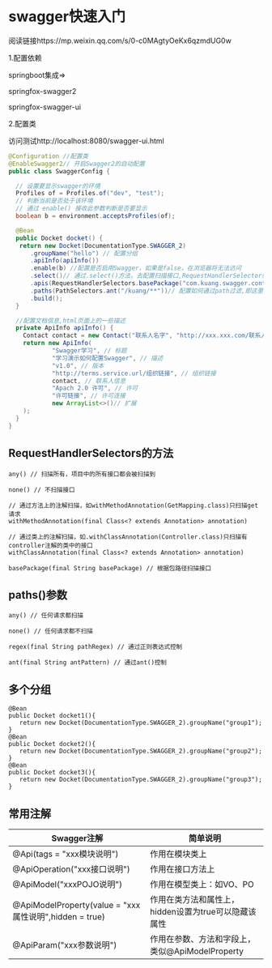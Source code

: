# swagger快速入门

阅读链接https://mp.weixin.qq.com/s/0-c0MAgtyOeKx6qzmdUG0w

1.配置依赖

springboot集成=>

  springfox-swagger2

  springfox-swagger-ui

2.配置类

访问测试http://localhost:8080/swagger-ui.html

```java
@Configuration //配置类
@EnableSwagger2// 开启Swagger2的自动配置
public class SwaggerConfig {

  // 设置要显示swagger的环境
  Profiles of = Profiles.of("dev", "test");
  // 判断当前是否处于该环境
  // 通过 enable() 接收此参数判断是否要显示
  boolean b = environment.acceptsProfiles(of);

  @Bean
  public Docket docket() {
   return new Docket(DocumentationType.SWAGGER_2)
      .groupName("hello") // 配置分组
      .apiInfo(apiInfo())
      .enable(b) //配置是否启用Swagger，如果是false，在浏览器将无法访问
      .select()// 通过.select()方法，去配置扫描接口,RequestHandlerSelectors配置如何扫描接口
      .apis(RequestHandlerSelectors.basePackage("com.kuang.swagger.controller"))
      .paths(PathSelectors.ant("/kuang/**"))// 配置如何通过path过滤,即这里只扫描请求以/kuang开头的接口
      .build();
  }

  //配置文档信息,html页面上的一些描述
  private ApiInfo apiInfo() {
    Contact contact = new Contact("联系人名字", "http://xxx.xxx.com/联系人访问链接", "联系人邮箱");
    return new ApiInfo(
            "Swagger学习", // 标题
            "学习演示如何配置Swagger", // 描述
            "v1.0", // 版本
            "http://terms.service.url/组织链接", // 组织链接
            contact, // 联系人信息
            "Apach 2.0 许可", // 许可
            "许可链接", // 许可连接
            new ArrayList<>()// 扩展
    );
  }
}

```
## RequestHandlerSelectors的方法
```
any() // 扫描所有，项目中的所有接口都会被扫描到

none() // 不扫描接口

// 通过方法上的注解扫描，如withMethodAnnotation(GetMapping.class)只扫描get请求
withMethodAnnotation(final Class<? extends Annotation> annotation)

// 通过类上的注解扫描，如.withClassAnnotation(Controller.class)只扫描有controller注解的类中的接口
withClassAnnotation(final Class<? extends Annotation> annotation)

basePackage(final String basePackage) // 根据包路径扫描接口
```
## paths()参数
```
any() // 任何请求都扫描

none() // 任何请求都不扫描

regex(final String pathRegex) // 通过正则表达式控制

ant(final String antPattern) // 通过ant()控制

```
## 多个分组
```
@Bean
public Docket docket1(){
   return new Docket(DocumentationType.SWAGGER_2).groupName("group1");
}
@Bean
public Docket docket2(){
   return new Docket(DocumentationType.SWAGGER_2).groupName("group2");
}
@Bean
public Docket docket3(){
   return new Docket(DocumentationType.SWAGGER_2).groupName("group3");
}
```
## 常用注解
| Swagger注解 | 简单说明 |
| ----------- | ------- |
| @Api(tags = "xxx模块说明") | 作用在模块类上 |
| @ApiOperation("xxx接口说明") | 作用在接口方法上 |
|@ApiModel("xxxPOJO说明")|作用在模型类上：如VO、PO|
|@ApiModelProperty(value = "xxx属性说明",hidden = true)|作用在类方法和属性上，hidden设置为true可以隐藏该属性|
|@ApiParam("xxx参数说明")|作用在参数、方法和字段上，类似@ApiModelProperty|

